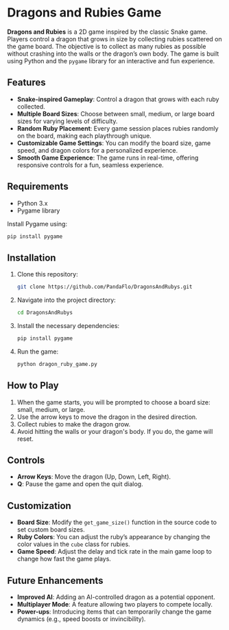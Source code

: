 # Dragons and Rubies Game

**Dragons and Rubies** is a 2D game inspired by the classic Snake game. Players control a dragon that grows in size by collecting rubies scattered on the game board. The objective is to collect as many rubies as possible without crashing into the walls or the dragon’s own body. The game is built using Python and the `pygame` library for an interactive and fun experience.

## Features

- **Snake-inspired Gameplay**: Control a dragon that grows with each ruby collected.
- **Multiple Board Sizes**: Choose between small, medium, or large board sizes for varying levels of difficulty.
- **Random Ruby Placement**: Every game session places rubies randomly on the board, making each playthrough unique.
- **Customizable Game Settings**: You can modify the board size, game speed, and dragon colors for a personalized experience.
- **Smooth Game Experience**: The game runs in real-time, offering responsive controls for a fun, seamless experience.

## Requirements

- Python 3.x
- Pygame library

Install Pygame using:
```bash
pip install pygame
```

## Installation

1. Clone this repository:
    ```bash
    git clone https://github.com/PandaFlo/DragonsAndRubys.git
    ```

2. Navigate into the project directory:
    ```bash
    cd DragonsAndRubys
    ```

3. Install the necessary dependencies:
    ```bash
    pip install pygame
    ```

4. Run the game:
    ```bash
    python dragon_ruby_game.py
    ```

## How to Play

1. When the game starts, you will be prompted to choose a board size: small, medium, or large.
2. Use the arrow keys to move the dragon in the desired direction.
3. Collect rubies to make the dragon grow.
4. Avoid hitting the walls or your dragon's body. If you do, the game will reset.

## Controls

- **Arrow Keys**: Move the dragon (Up, Down, Left, Right).
- **Q**: Pause the game and open the quit dialog.

## Customization

- **Board Size**: Modify the `get_game_size()` function in the source code to set custom board sizes.
- **Ruby Colors**: You can adjust the ruby’s appearance by changing the color values in the `cube` class for rubies.
- **Game Speed**: Adjust the delay and tick rate in the main game loop to change how fast the game plays.

## Future Enhancements

- **Improved AI**: Adding an AI-controlled dragon as a potential opponent.
- **Multiplayer Mode**: A feature allowing two players to compete locally.
- **Power-ups**: Introducing items that can temporarily change the game dynamics (e.g., speed boosts or invincibility).

